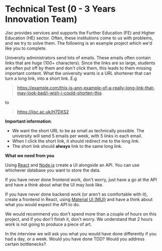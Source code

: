 # Technical Test (0 - 3 Years Innovation Team)

Jisc provides services and supports the Further Education (FE) and Higher Education (HE) sector. Often, these institutions come to us with problems, and we try to solve them. The following is an example project which we'd like you to complete.

University administrators send lots of emails. These emails often contain links that are huge (100+ characters). Since the links are so large, students are often put off by them and don't click them, this leads to them missing important content. What the university wants is a URL shortener that can turn a long link, into a short link. E.g

> https://example.com/this-is-ann-example-of-a-really-long-link-that-may-look-bad/i-wish-i-could-shorten-this

to

> https://jisc.ac.uk/H7DXS2

**Important information**:

-   We want the short URL to be as small as technically possible. The university will send 5 emails per week, with 5 links in each email.
-   When I click the short link, it should redirect me to the long link.
-   The short link should **always** link to the same long link.

**What we need from you**

Using [React](https://reactjs.org/) and [Node.js](https://nodejs.org/en/) create a UI alongside an API. You can use whichever database you want to store the data.

If you have never done frontend work, don't worry, just have a go at the API and have a think about what the UI may look like.

If you have never done backend work (or aren't as comfortable with it), create a frontend in React, using [Material UI (MUI)](https://material-ui.com/) and have a think about what you would expect the API to do.

We would recommend you don't spend more than a couple of hours on this project, and if you don't finish it, don't worry. We understand that 2 hours work is not going to produce a piece of art.

In the interview we will ask you what you would have done differently if you had a day, or a week. Would you have done TDD? Would you address certain bottlenecks?
